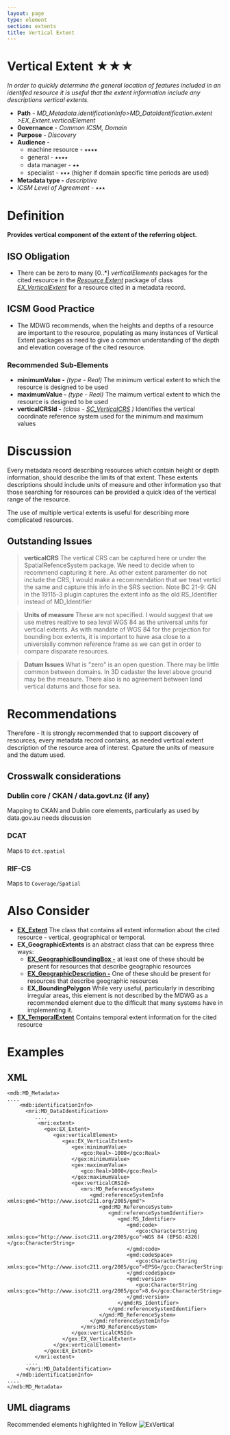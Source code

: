 ```yaml
---
layout: page
type: element
section: extents
title: Vertical Extent
---
```

# Vertical Extent ★★★

*In order to quickly determine the general location of features included in an identifed resource it is useful that the extent information include any descriptions vertical extents.*

- **Path** - *MD_Metadata.identificationInfo>MD_DataIdentification.extent >EX_Extent.verticalElement*
- **Governance** - *Common ICSM, Domain*
- **Purpose** - *Discovery*
- **Audience -** 
  - machine resource - ⭑⭑⭑⭑
  - general - ⭑⭑⭑⭑
  - data manager - ⭑⭑
  - specialist - ⭑⭑⭑ (higher if domain specific time periods are used)
- **Metadata type -** *descriptive*
- *ICSM Level of Agreement* - ⭑⭑⭑

# Definition 
**Provides vertical component of the extent of the referring object.**

## ISO Obligation 
- There can be zero to many [0..\*] *verticalElements* packages for the cited resource in the *[Resource Extent](./ResourceExtent)* package of class *[EX_VerticalExtent](http://wiki.esipfed.org/index.php/EX_VerticalExtent)* for a resource cited in a metadata record. 

## ICSM Good Practice  
- The MDWG recommends, when the heights and depths of a resource are important to the resource, populating as many instances of Vertical Extent packages as need to give a common understanding of the depth and elevation coverage of the cited resource.

### Recommended Sub-Elements  
- **minimumValue -** *(type - Real)* The minimum vertical extent to which the resource is designed to be used
- **maximumValue -** *(type - Real)* The maimum vertical extent to which the resource is designed to be used
- **verticalCRSId -** *(class - [SC_VerticalCRS](http://wiki.esipfed.org/index.php/VerticalCRS)
)* Identifies the vertical coordinate reference system used for the minimum and maximum values

# Discussion  
Every metadata record describing resources which contain height or depth information, should describe the limits of that extent. These extents descriptions should include units of measure and other information yso that those searching for resources can be provided a quick idea of the vertical range of the resource. 

The use of multiple vertical extents is useful for describing more complicated resources.

## Outstanding Issues
> **verticalCRS**
The vertical CRS can be captured here or under the SpatialRefenceSystem package. We need to decide when to recommend capturing it here. As other extent paramenter do not include the CRS, I would make a recommendation that we treat verticl the same and capture this info in the SRS section.
> Note BC 21-9: GN in the 19115-3 plugin captures the extent info as the old RS_Identifier instead of MD_Identifier

> **Units of measure**
These are not specified.  I would suggest that we use metres realtive to sea leval WGS 84 as the universal units for vertical extents. As with mandate of WGS 84 for the projection for bounding box extents, it is important to have asa close to a universially common reference frame as we can get in order to compare disparate resources.

> **Datum Issues**
What is "zero" is an open question. There may be little common between domains. In 3D cadaster the level above ground may be the measure. There also is no agreement between land vertical datums and those for sea.

# Recommendations 
Therefore - It is strongly recommended that to support discovery of resources, every metadata record contains, as needed vertical extent description of the resource area of interest.  Cpature the units of measure and the datum used.

## Crosswalk considerations 

### Dublin core / CKAN / data.govt.nz {if any}
Mapping to CKAN and Dublin core elements, particularly as used by data.gov.au needs discussion

### DCAT 
Maps to `dct.spatial`

### RIF-CS
Maps to `Coverage/Spatial`

# Also Consider
- **[EX_Extent](./ResourceExtent)** The class that contains all extent information about the cited resource - vertical, geographical or temporal.
- **EX_GeographicExtents** is an abstract class that can be express three ways:
  - **[EX_GeographicBoundingBox -](./ExtentBoundingBox)**  at least one of these should be present for resources that describe geographic resources
  - **[EX_GeographicDescription -](./ExtentGeographicDescription)**  One of these should be present for resources that describe geographic resources
  - **EX_BoundingPolygon**  While very useful, particularly in describing irregular areas, this element is not described by the MDWG as a recommended element due to the difficult that many systems have in implementing it.
- **[EX_TemporalExtent](./TemporalExtents)** Contains temporal extent information for the cited resource

# Examples

## XML 
```
<mdb:MD_Metadata>
....
    <mdb:identificationInfo>
      <mri:MD_DataIdentification>
         ....
          <mri:extent>
            <gex:EX_Extent>
               <gex:verticalElement>
                  <gex:EX_VerticalExtent>
                     <gex:minimumValue>
                        <gco:Real>-1000</gco:Real>
                     </gex:minimumValue>
                     <gex:maximumValue>
                        <gco:Real>1000</gco:Real>
                     </gex:maximumValue>
                     <gex:verticalCRSId>
                        <mrs:MD_ReferenceSystem>
                           <gmd:referenceSystemInfo xmlns:gmd="http://www.isotc211.org/2005/gmd">
                              <gmd:MD_ReferenceSystem>
                                 <gmd:referenceSystemIdentifier>
                                    <gmd:RS_Identifier>
                                       <gmd:code>
                                          <gco:CharacterString xmlns:gco="http://www.isotc211.org/2005/gco">WGS 84 (EPSG:4326)</gco:CharacterString>
                                       </gmd:code>
                                       <gmd:codeSpace>
                                          <gco:CharacterString xmlns:gco="http://www.isotc211.org/2005/gco">EPSG</gco:CharacterString>
                                       </gmd:codeSpace>
                                       <gmd:version>
                                          <gco:CharacterString xmlns:gco="http://www.isotc211.org/2005/gco">8.6</gco:CharacterString>
                                       </gmd:version>
                                    </gmd:RS_Identifier>
                                 </gmd:referenceSystemIdentifier>
                              </gmd:MD_ReferenceSystem>
                           </gmd:referenceSystemInfo>
                        </mrs:MD_ReferenceSystem>
                     </gex:verticalCRSId>
                  </gex:EX_VerticalExtent>
               </gex:verticalElement>
            </gex:EX_Extent>
         </mri:extent>
      ....
      </mri:MD_DataIdentification>
   </mdb:identificationInfo>
....
</mdb:MD_Metadata>
```

## UML diagrams
Recommended elements highlighted in Yellow
![ExVertical](../images/EX_Vertical.png)
